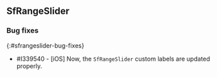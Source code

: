## SfRangeSlider

### Bug fixes
{:#sfrangeslider-bug-fixes}

* \#I339540 - [iOS] Now, the `SfRangeSlider` custom labels are updated properly.